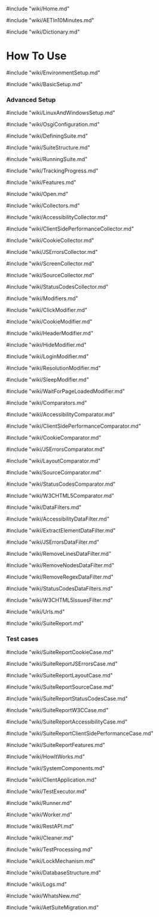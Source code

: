 #include "wiki/Home.md"

#include "wiki/AETIn10Minutes.md"

#include "wiki/Dictionary.md"

# How To Use

#include "wiki/EnvironmentSetup.md"

#include "wiki/BasicSetup.md"

### Advanced Setup

#include "wiki/LinuxAndWindowsSetup.md"

#include "wiki/OsgiConfiguration.md"

#include "wiki/DefiningSuite.md"

#include "wiki/SuiteStructure.md"

#include "wiki/RunningSuite.md"

#include "wiki/TrackingProgress.md"

#include "wiki/Features.md"

#include "wiki/Open.md"

#include "wiki/Collectors.md"

#include "wiki/AccessibilityCollector.md"

#include "wiki/ClientSidePerformanceCollector.md"

#include "wiki/CookieCollector.md"

#include "wiki/JSErrorsCollector.md"

#include "wiki/ScreenCollector.md"

#include "wiki/SourceCollector.md"

#include "wiki/StatusCodesCollector.md"

#include "wiki/Modifiers.md"

#include "wiki/ClickModifier.md"

#include "wiki/CookieModifier.md"

#include "wiki/HeaderModifier.md"

#include "wiki/HideModifier.md"

#include "wiki/LoginModifier.md"

#include "wiki/ResolutionModifier.md"

#include "wiki/SleepModifier.md"

#include "wiki/WaitForPageLoadedModifier.md"

#include "wiki/Comparators.md"

#include "wiki/AccessibilityComparator.md"

#include "wiki/ClientSidePerformanceComparator.md"

#include "wiki/CookieComparator.md"

#include "wiki/JSErrorsComparator.md"

#include "wiki/LayoutComparator.md"

#include "wiki/SourceComparator.md"

#include "wiki/StatusCodesComparator.md"

#include "wiki/W3CHTML5Comparator.md"

#include "wiki/DataFilters.md"

#include "wiki/AccessibilityDataFilter.md"

#include "wiki/ExtractElementDataFilter.md"

#include "wiki/JSErrorsDataFilter.md"

#include "wiki/RemoveLinesDataFilter.md"

#include "wiki/RemoveNodesDataFilter.md"

#include "wiki/RemoveRegexDataFilter.md"

#include "wiki/StatusCodesDataFilters.md"

#include "wiki/W3CHTML5IssuesFilter.md"

#include "wiki/Urls.md"

#include "wiki/SuiteReport.md"

### Test cases

#include "wiki/SuiteReportCookieCase.md"

#include "wiki/SuiteReportJSErrorsCase.md"

#include "wiki/SuiteReportLayoutCase.md"

#include "wiki/SuiteReportSourceCase.md"

#include "wiki/SuiteReportStatusCodesCase.md"

#include "wiki/SuiteReportW3CCase.md"

#include "wiki/SuiteReportAccessibilityCase.md"

#include "wiki/SuiteReportClientSidePerformanceCase.md"

#include "wiki/SuiteReportFeatures.md"

#include "wiki/HowItWorks.md"

#include "wiki/SystemComponents.md"

#include "wiki/ClientApplication.md"

#include "wiki/TestExecutor.md"

#include "wiki/Runner.md"

#include "wiki/Worker.md"

#include "wiki/RestAPI.md"

#include "wiki/Cleaner.md"

#include "wiki/TestProcessing.md"

#include "wiki/LockMechanism.md"

#include "wiki/DatabaseStructure.md"

#include "wiki/Logs.md"

#include "wiki/WhatsNew.md"

#include "wiki/AetSuiteMigration.md"
